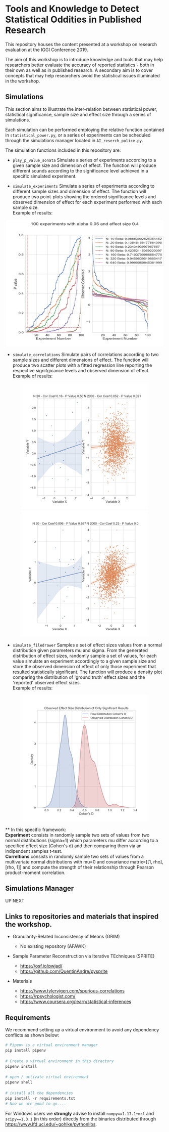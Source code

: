 # Tools and Knowledge to Detect Statistical Oddities in Published Research

This repository houses the content presented at a workshop on research evaluation at the IGGI Conference 2019. 

The aim of this workshop is to introduce knowledge and tools that may help researchers better evaluate the accuracy of reported statistics - both in their own as well as in published research. A secondary aim is to cover concepts that may help researchers avoid the statistical issues illuminated in the workshop.  
  
## Simulations
This section aims to illustrate the inter-relation between statistical power, statistical significance, sample size and effect size through a series of simulations.  
  
 Each simulation can be performed employing the relative function contained in `statistical_power.py`, or a series of experiments can be scheduled through the simulations manager located in `AI_reserch_police.py`.  
  
The simulation functions included in this repository are:

* `play_p_value_sonata` 
Simulate a series of experiments according to a given sample size and dimension of effect. The function will produce different sounds 
according to the significance level achieved in a specific simulated experiment. 

* `simulate_experiments`
Simulate a series of experiments according to different sample sizes and dimension of effect. The function will produce two point-plots showing the ordered significance levels and observed dimension of effect for each experiment performed with each sample size.  
Example of results:  
  
<p align="center">   
  <img width="500" height="400" src="https://github.com/ozvar/research_workshop/blob/master/figures/simulated_experiments.jpg">
</p>  
  
* `simulate_correlations`
Simulate pairs of correlations according to two sample sizes and different dimensions of effect. The function will produce two scatter plots with a fitted regression line reporting the respective signifgicance levels and observed dimension of effect.  
Example of results:  
  
<p align="center"> 
  
  <img width="400" height="400" src="https://github.com/ozvar/research_workshop/blob/master/figures/simulated_correlations_0.05.jpg">
  
  <img width="400" height="400" src="https://github.com/ozvar/research_workshop/blob/master/figures/simulated_correlations_0.2.jpg">
  
</p>  
  
* `simulate_filedrawer`
Samples a set of effect sizes values from a normal distribution given parameters mu and sigma. From the generated distribution of effect sizes, randomly sample a set of values, for each value simulate an experiment accordingly to a given sample size and store the observed dimension of effect of only those experiment that resulted statistically significant. The function will produce a density plot comparing the distribution of 'ground truth' effect sizes and the 'reported' observed effect sizes.  
Example of results:  
  
<p align="center">   
  <img width="400" height="400" src="https://github.com/ozvar/research_workshop/blob/master/figures/simulated_filedrawer_1.jpg">
</p>  
  
** In this specific framework:  
**Experiment** consists in randomly sample two sets of values from two normal distributions (sigma=1) which parameters mu differ according to a specified effect size (Cohen's d) and then comparing them via an indipendent samples t-test.  
**Correltions** consists in randomly sample two sets of values from a multivariate normal distributions with mu=0 and covariance matrix=[[1, rho], [rho, 1]] and compute the strength of their relationship through Pearson product-moment correlation.  
  
## Simulations Manager  
UP NEXT
  
## Links to repositories and materials that inspired the workshop.

- Granularity-Related Inconsistency of Means (GRIM)  
    
  * No existing repository (AFAWK)

- Sample Parameter Reconstruction via Iterative TEchniques (SPRITE)  
  
  * https://osf.io/pwjad/  
  * https://github.com/QuentinAndre/pysprite  

- Materials  
   
  * https://www.tylervigen.com/spurious-correlations  
  * https://rpsychologist.com/  
  * https://www.coursera.org/learn/statistical-inferences  
  
## Requirements
We recommend setting up a virtual environment to avoid any dependency conflicts as shown below:  
  
``` python
# Pipenv is a virtual environment manager
pip install pipenv

# Create a virtual environment in this directory
pipenv install

# open / activate virtual environment
pipenv shell

# install all the dependencies
pip install -r requirements.txt
# Now we are good to go....
```
  
For Windows users we **strongly** advise to install `numpy==1.17.1+mkl` and `scipy==1.3.1` (in this order) directly from the binaries distributed through https://www.lfd.uci.edu/~gohlke/pythonlibs.
